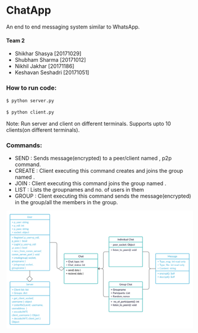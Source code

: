 # ChatApp
An end to end messaging system similar to WhatsApp.

#### Team 2

- Shikhar Shasya [20171029]
- Shubham Sharma [20171012]
- Nikhil Jakhar [20171186]
- Keshavan Seshadri [20171051]

### How to run code:
```sh
$ python server.py
```
```sh
$ python client.py
```
Note: Run server and client on different terminals. Supports upto 10 clients(on different terminals).

### Commands:
- SEND <username> <message> : Sends message(encrypted) to a peer/client named <username>, p2p command.
- CREATE <groupname> : Client executing this command creates and joins the group named <groupname>.
- JOIN <groupname> : Client executing this command joins the group named <groupname>.
- LIST : Lists the groupnames and no. of users in them
- GROUP <message> : Client executing this command sends the message(encrypted) in the group/all the members in the group. 

![img](./ChatApp.png)
